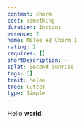 ```yaml
---
content: charm
cost: something
duration: Instant
essence: 2
name: Melee e2 Charm 1
rating: 2
requires: []
shortDescription: ~
splat: Second Sunrise
tags: []
trait: Melee
tree: Cutter
type: Simple
---
```


Hello **world**!
